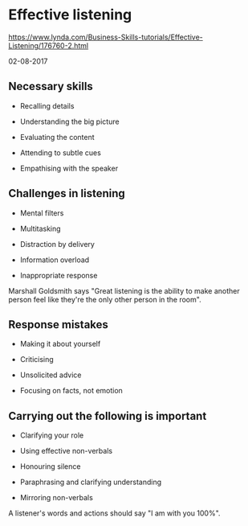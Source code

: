 # Effective listening

https://www.lynda.com/Business-Skills-tutorials/Effective-Listening/176760-2.html

02-08-2017

## Necessary skills

* Recalling details

* Understanding the big picture

* Evaluating the content

* Attending to subtle cues

* Empathising with the speaker

## Challenges in listening

* Mental filters

* Multitasking

* Distraction by delivery

* Information overload

* Inappropriate response

Marshall Goldsmith says "Great listening is the ability to make another
person feel like they're the only other person in the room".

## Response mistakes

* Making it about yourself

* Criticising

* Unsolicited advice

* Focusing on facts, not emotion

## Carrying out the following is important

* Clarifying your role

* Using effective non-verbals

* Honouring silence

* Paraphrasing and clarifying understanding

* Mirroring non-verbals

A listener's words and actions should say "I am with you 100%".

